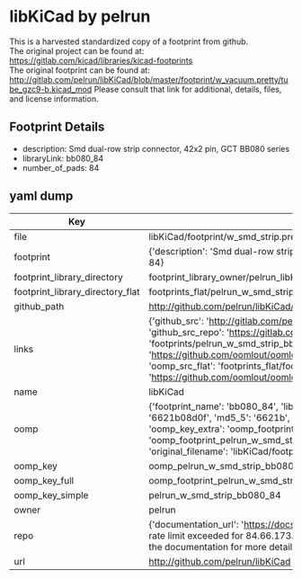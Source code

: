 # libKiCad by pelrun  
This is a harvested standardized copy of a footprint from github.  
The original project can be found at:  
https://gitlab.com/kicad/libraries/kicad-footprints  
The original footprint can be found at:
http://gitlab.com/pelrun/libKiCad/blob/master/footprint/w_vacuum.pretty/tube_gzc9-b.kicad_mod
Please consult that link for additional, details, files, and license information.  
## Footprint Details
* description: Smd dual-row strip connector, 42x2 pin, GCT BB080 series  
* libraryLink: bb080_84  
* number_of_pads: 84  
## yaml dump  
| Key | Value |  
| --- | --- |  
| file | libKiCad/footprint/w_smd_strip.pretty/bb080_84.kicad_mod |  
| footprint | {'description': 'Smd dual-row strip connector, 42x2 pin, GCT BB080 series', 'libraryLink': 'bb080_84', 'number_of_pads': 84} |  
| footprint_library_directory | footprint_library_owner/pelrun_libKiCad |  
| footprint_library_directory_flat | footprints_flat/pelrun_w_smd_strip_bb080_84/working |  
| github_path | http://github.com/pelrun/libKiCad/blob/master/footprint/w_smd_strip.pretty/bb080_84.kicad_mod |  
| links | {'github_src': 'http://gitlab.com/pelrun/libKiCad/blob/master/footprint/w_vacuum.pretty/tube_gzc9-b.kicad_mod', 'github_src_repo': 'https://gitlab.com/kicad/libraries/kicad-footprints', 'oomp_bot': 'footprints/pelrun_w_smd_strip_bb080_84/working', 'oomp_bot_github': 'https://github.com/oomlout/oomlout_oomp_footprint_bot/tree/main/footprints/pelrun_w_smd_strip_bb080_84/working', 'oomp_src_flat': 'footprints_flat/footprints_flat/pelrun_w_smd_strip_bb080_84/working', 'oomp_src_flat_github': 'https://github.com/oomlout/oomlout_oomp_footprint_src/tree/main/footprints_flat/pelrun_w_smd_strip_bb080_84/working'} |  
| name | libKiCad |  
| oomp | {'footprint_name': 'bb080_84', 'library_name': 'w_smd_strip', 'md5': '6621b08d0f08d8e93846a93f7aa2f04d', 'md5_10': '6621b08d0f', 'md5_5': '6621b', 'md5_6': '6621b0', 'oomp_key': 'oomp_pelrun_w_smd_strip_bb080_84', 'oomp_key_extra': 'oomp_footprint_pelrun_w_smd_strip_bb080_84', 'oomp_key_full': 'oomp_footprint_pelrun_w_smd_strip_bb080_84_6621b0', 'oomp_key_simple': 'pelrun_w_smd_strip_bb080_84', 'original_filename': 'libKiCad/footprint/w_smd_strip.pretty/bb080_84.kicad_mod', 'owner_name': 'pelrun'} |  
| oomp_key | oomp_pelrun_w_smd_strip_bb080_84 |  
| oomp_key_full | oomp_footprint_pelrun_w_smd_strip_bb080_84 |  
| oomp_key_simple | pelrun_w_smd_strip_bb080_84 |  
| owner | pelrun |  
| repo | {'documentation_url': 'https://docs.github.com/rest/overview/resources-in-the-rest-api#rate-limiting', 'message': "API rate limit exceeded for 84.66.173.59. (But here's the good news: Authenticated requests get a higher rate limit. Check out the documentation for more details.)"} |  
| url | http://github.com/pelrun/libKiCad |  

